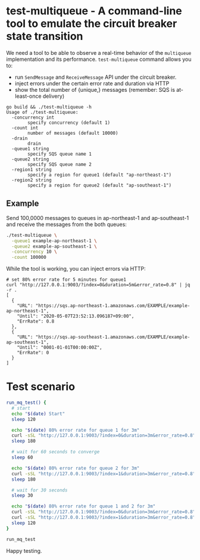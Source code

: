 # test-multiqueue - A command-line tool to emulate the circuit breaker state transition

We need a tool to be able to observe a real-time behavior of the `multiqueue` implementation and its performance. `test-multiqueue` command allows you to:
- run `SendMessage` and `ReceiveMessage` API under the circuit breaker.
- inject errors under the certain error rate and duration via HTTP
- show the total number of {unique,} messages (remember: SQS is at-least-once delivery)

```
go build && ./test-multiqueue -h
Usage of ./test-multiqueue:
  -concurrency int
    	specify concurrency (default 1)
  -count int
    	number of messages (default 10000)
  -drain
    	drain
  -queue1 string
    	specify SQS queue name 1
  -queue2 string
    	specify SQS queue name 2
  -region1 string
    	specify a region for queue1 (default "ap-northeast-1")
  -region2 string
    	specify a region for queue2 (default "ap-southeast-1")
```

## Example

Send 100,0000 messages to queues in ap-northeast-1 and ap-southeast-1 and receive the messages from the both queues:
```sh
./test-multiqueue \
  -queue1 example-ap-northeast-1 \
  -queue2 example-ap-southeast-1 \
  -concurrency 10 \
  -count 100000
```

While the tool is working, you can inject errors via HTTP:
```
# set 80% error rate for 5 minutes for queue1
curl "http://127.0.0.1:9003/?index=0&duration=5m&error_rate=0.8" | jq -r .
[
  {
    "URL": "https://sqs.ap-northeast-1.amazonaws.com/EXAMPLE/example-ap-northeast-1",
    "Until": "2020-05-07T23:52:13.096187+09:00",
    "ErrRate": 0.8
  },
  {
    "URL": "https://sqs.ap-southeast-1.amazonaws.com/EXAMPLE/example-ap-southeast-1",
    "Until": "0001-01-01T00:00:00Z",
    "ErrRate": 0
  }
]
```

# Test scenario

```sh
run_mq_test() {
  # start
  echo "$(date) Start"
  sleep 120

  echo "$(date) 80% error rate for queue 1 for 3m"
  curl -sSL "http://127.0.0.1:9003/?index=0&duration=3m&error_rate=0.8" | jq -r .
  sleep 180

  # wait for 60 seconds to converge
  sleep 60

  echo "$(date) 80% error rate for queue 2 for 3m"
  curl -sSL "http://127.0.0.1:9003/?index=1&duration=3m&error_rate=0.8" | jq -r .
  sleep 180

  # wait for 30 seconds
  sleep 30

  echo "$(date) 80% error rate for queue 1 and 2 for 3m"
  curl -sSL "http://127.0.0.1:9003/?index=0&duration=3m&error_rate=0.8" | jq -r .
  curl -sSL "http://127.0.0.1:9003/?index=1&duration=3m&error_rate=0.8" | jq -r .
  sleep 120
}

run_mq_test
```

Happy testing.
